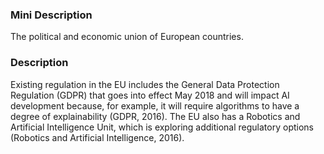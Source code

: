 ### Mini Description

The political and economic union of European countries.

### Description

Existing regulation in the EU includes the General Data Protection Regulation (GDPR) that goes into effect May 2018 and will impact AI development because, for example, it will require algorithms to have a degree of explainability (GDPR, 2016). The EU also has a Robotics and Artificial Intelligence Unit, which is exploring additional regulatory options (Robotics and Artificial Intelligence, 2016).
